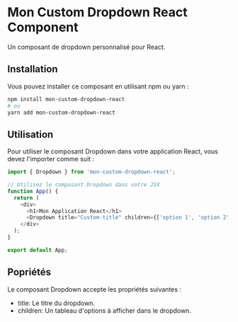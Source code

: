 # Mon Custom Dropdown React Component

Un composant de dropdown personnalisé pour React.

## Installation

Vous pouvez installer ce composant en utilisant npm ou yarn :

```bash
npm install mon-custom-dropdown-react
# ou
yarn add mon-custom-dropdown-react
```

## Utilisation

Pour utiliser le composant Dropdown dans votre application React, vous devez l'importer comme suit :

```javascript
import { Dropdown } from 'mon-custom-dropdown-react';

// Utilisez le composant Dropdown dans votre JSX
function App() {
  return (
    <div>
      <h1>Mon Application React</h1>
      <Dropdown title="Custom-title" children={['option 1', 'option 2', 'option 3']}/>
    </div>
  );
}

export default App;
```

## Popriétés

Le composant Dropdown accepte les propriétés suivantes :

- title: Le titre du dropdown.
- children: Un tableau d'options à afficher dans le dropdown.
